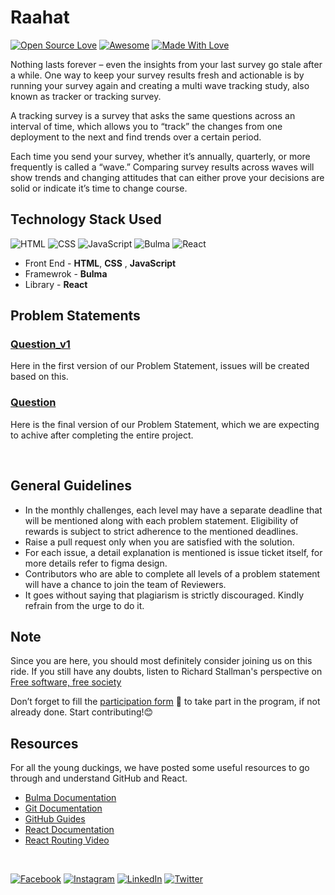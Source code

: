 # Raahat
[![Open Source Love](https://badges.frapsoft.com/os/v2/open-source.svg?v=103)](https://github.com/girlscript-blr)
[![Awesome](https://cdn.rawgit.com/sindresorhus/awesome/d7305f38d29fed78fa85652e3a63e154dd8e8829/media/badge.svg)](https://github.com/girlscript-blr)
[![Made With Love](https://img.shields.io/badge/Made%20With-Love-orange.svg)](https://github.com/girlscript-blr)

Nothing lasts forever – even the insights from your last survey go stale after a while. One way to keep your survey results fresh and actionable is by running your survey again and creating a multi wave tracking study, also known as tracker or tracking survey. 

A tracking survey is a survey that asks the same questions across an interval of time, which allows you to “track” the changes from one deployment to the next and find trends over a certain period.

Each time you send your survey, whether it’s annually, quarterly, or more frequently is called a “wave.” Comparing survey results across waves will show trends and changing attitudes that can either prove your decisions are solid or indicate it’s time to change course.

## Technology Stack Used

![HTML](https://img.shields.io/badge/frontend-html-orange.svg?logo=html5&style=flat-square) 
![CSS](https://img.shields.io/badge/frontend-css-yellowgreen.svg?logo=css3&style=flat-square)
![JavaScript](https://img.shields.io/badge/backend-javascript-blue.svg?logo=javascript&style=flat-square) 
![Bulma](https://img.shields.io/badge/framework-bulma-purple.svg?logo=bulma&style=flat-square) 
![React](https://img.shields.io/badge/framework-react-lightgray.svg?logo=react&style=flat-square) 

- Front End - **HTML**, **CSS** , **JavaScript**
- Framewrok - **Bulma**
- Library - **React** 


## Problem Statements

### [Question_v1](QUESTION_V1.md)
 Here in the first version of our Problem Statement, issues will be created based on this.
### [Question](QUESTION.md)
 Here is the final version of our Problem Statement, which we are expecting to achive after completing the entire project.


<br />

## General Guidelines
 - In the monthly challenges, each level may have a separate deadline that will be mentioned along with each problem statement. Eligibility of rewards is subject to strict adherence to the mentioned deadlines.
 - Raise a pull request only when you are satisfied with the solution.
 - For each issue, a detail explanation is mentioned is issue ticket itself, for more details refer to figma design.
 - Contributors who are able to complete all levels of a problem statement will have a chance to join the team of Reviewers.
 - It goes without saying that plagiarism is strictly discouraged. Kindly refrain from the urge to do it.


## Note

Since you are here, you should most definitely consider joining us on this ride. If you still have any doubts, listen to Richard Stallman's perspective on [Free software, free society](https://www.tedxgeneva.net/talks/richard-stallman-free-software-free-society/)

Don’t forget to fill the [participation form](https://tinyurl.com/codewithgsblr) 📃 to take part in the program, if not already done. Start contributing!😊

## Resources

For all the young duckings, we have posted some useful resources to go through and understand GitHub and React.

- [Bulma Documentation](https://bulma.io/)
- [Git Documentation](https://git-scm.com/docs)
- [GitHub Guides](https://guides.github.com/)
- [React Documentation](https://reactjs.org/docs/getting-started.html)
- [React Routing Video](https://www.youtube.com/watch?v=Law7wfdg_ls&t=1778s)

<br />

[![Facebook](https://img.shields.io/static/v1.svg?label=follow&message=@girlscriptbangalore&color=grey&logo=facebook&style=flat&logoColor=white&colorA=blue)](https://www.facebook.com/girlscriptbangalore)  [![Instagram](https://img.shields.io/static/v1.svg?label=follow&message=@girlscriptbangalore&color=grey&logo=instagram&style=flat&logoColor=white&colorA=blue)](https://www.instagram.com/girlscriptblr/) [![LinkedIn](https://img.shields.io/static/v1.svg?label=connect&message=@girlscriptbangalore&color=grey&logo=linkedin&style=flat&logoColor=white&colorA=blue)](https://www.linkedin.com/in/girlscriptbangalore/) [![Twitter](https://img.shields.io/static/v1.svg?label=connect&message=@GirlscriptBLR&color=grey&logo=twitter&style=flat&logoColor=white&colorA=blue)](https://twitter.com/GirlscriptBLR)
